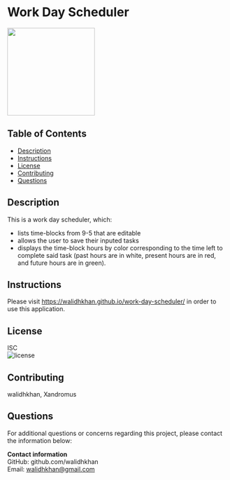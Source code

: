 # Work Day Scheduler

<img src="https://i.ibb.co/jhs98yP/Work-Day-Scheduler.gif" raw="true" length="200px" width="200px">

## Table of Contents
- [Description](#Description)
- [Instructions](#Instructions)
- [License](#License)
- [Contributing](#Contributing)
- [Questions](#Questions)

<div id='Desciption'/>

## Description
This is a work day scheduler, which:
- lists time-blocks from 9-5 that are editable 
- allows the user to save their inputed tasks 
- displays the time-block hours by color corresponding to the time left to complete said task
(past hours are in white, present hours are in red, and future hours are in green).

<div id='Instructions'/>

## Instructions

Please visit https://walidhkhan.github.io/work-day-scheduler/ in order to use this application.

<div id='License'/>

## License       
ISC  
![license](https://img.shields.io/badge/license-ISC-green.svg)

<div id='Contributing'/>

## Contributing
walidhkhan, Xandromus 

<div id='Questions'/>

## Questions
For additional questions or concerns regarding this project, please contact the information below:

**Contact information**  
GitHub: github.com/walidhkhan  
Email: walidhkhan@gmail.com